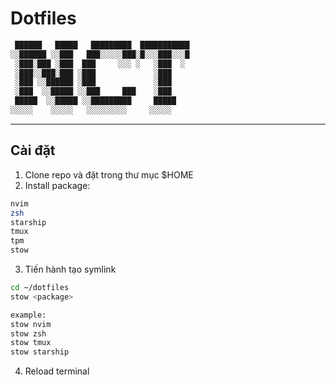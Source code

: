 # Dotfiles

```sh
 ██████   █████   █████████  ███████████
░░██████ ░░███   ███░░░░░███░█░░░███░░░█
 ░███░███ ░███  ███     ░░░ ░   ░███  ░ 
 ░███░░███░███ ░███             ░███    
 ░███ ░░██████ ░███             ░███    
 ░███  ░░█████ ░░███     ███    ░███    
 █████  ░░█████ ░░█████████     █████   
░░░░░    ░░░░░   ░░░░░░░░░     ░░░░░    
```

---

## Cài đặt

1. Clone repo và đặt trong thư mục $HOME
2. Install package:

```sh
nvim
zsh
starship
tmux
tpm
stow
```

3. Tiến hành tạo symlink

```sh
cd ~/dotfiles
stow <package>

example:
stow nvim
stow zsh
stow tmux
stow starship
```

4. Reload terminal
